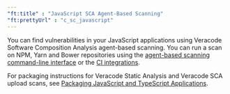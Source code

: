 ```yaml
---
"ft:title" : "JavaScript SCA Agent-Based Scanning"
"ft:prettyUrl" : "c_sc_javascript"
---
```


You can find vulnerabilities in your JavaScript applications using Veracode Software Composition Analysis agent-based scanning. You can run a scan on NPM, Yarn and Bower repositories using the [agent-based scanning command-line interface](https://docs.veracode.com/r/c_sc_agent_usage) or the [CI integrations](https://docs.veracode.com/r/Integrate_Veracode_SCA_Agent_Based_Scanning_with_Your_CI_Projects).

For packaging instructions for Veracode Static Analysis and Veracode SCA upload scans, see [Packaging JavaScript and TypeScript Applications](https://docs.veracode.com/r/compilation_jscript).
